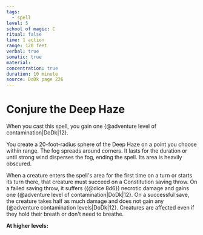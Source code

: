 ```yaml
---
tags:
  - spell
level: 5
school of magic: C
ritual: false
time: 1 action
range: 120 feet
verbal: true
somatic: true
material: 
concentration: true
duration: 10 minute
source: DoDk page 226
---
```

# Conjure the Deep Haze
When you cast this spell, you gain one {@adventure level of contamination|DoDk|12}.

You create a 20-foot-radius sphere of the Deep Haze on a point you choose within range. The fog spreads around corners. It lasts for the duration or until strong wind disperses the fog, ending the spell. Its area is heavily obscured.

When a creature enters the spell's area for the first time on a turn or starts its turn there, that creature must succeed on a Constitution saving throw. On a failed saving throw, it suffers ({@dice 8d6}) necrotic damage and gains one {@adventure level of contamination|DoDk|12}. On a successful save, the creature takes half as much damage and does not gain any {@adventure contamination levels|DoDk|12}. Creatures are affected even if they hold their breath or don't need to breathe.

**At higher levels:** 